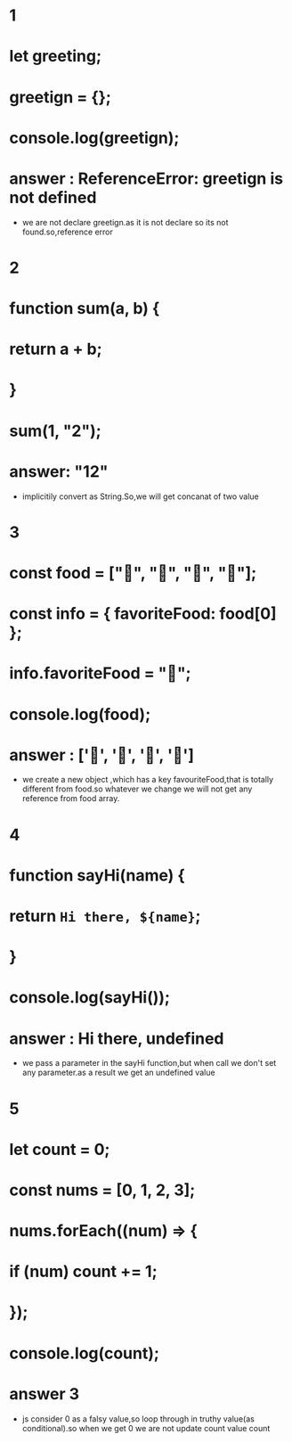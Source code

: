 # 1

# let greeting;

# greetign = {};

# console.log(greetign);

# answer : ReferenceError: greetign is not defined

- we are not declare greetign.as it is not declare so its not found.so,reference error

# 2

# function sum(a, b) {

# return a + b;

# }

# sum(1, "2");

# answer: "12"

- implicitily convert as String.So,we will get concanat of two value

# 3

# const food = ["🍕", "🍫", "🥑", "🍔"];

# const info = { favoriteFood: food[0] };

# info.favoriteFood = "🍝";

# console.log(food);

# answer : ['🍕', '🍫', '🥑', '🍔']

- we create a new object ,which has a key favouriteFood,that is totally different from food.so whatever we change we will not get any reference from food array.

# 4

# function sayHi(name) {

# return `Hi there, ${name}`;

# }

# console.log(sayHi());

# answer : Hi there, undefined

- we pass a parameter in the sayHi function,but when call we don't set any parameter.as a result we get an undefined value

# 5

# let count = 0;

# const nums = [0, 1, 2, 3];

# nums.forEach((num) => {

# if (num) count += 1;

# });

# console.log(count);

# answer 3

- js consider 0 as a falsy value,so loop through in truthy value(as conditional).so when we get 0 we are not update count value count

